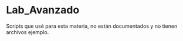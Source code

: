 # Lab_Avanzado
Scripts que usé para esta materia,  no están documentados y no tienen archivos ejemplo.

